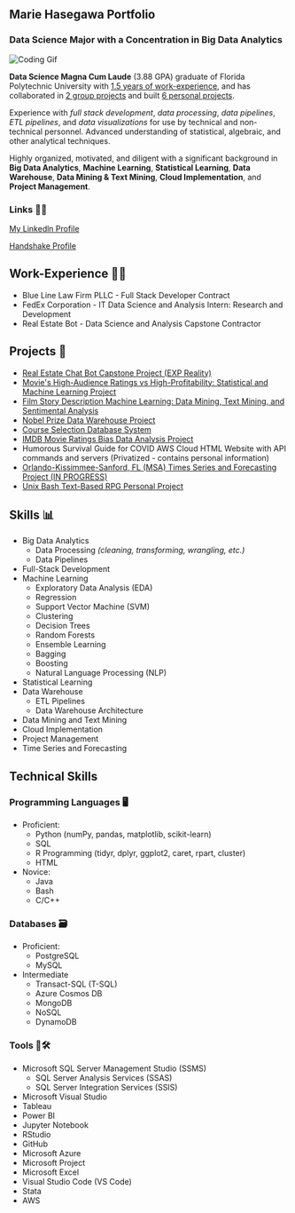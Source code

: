 ## Marie Hasegawa Portfolio
### Data Science Major with a Concentration in Big Data Analytics
![Coding Gif](https://res.cloudinary.com/practicaldev/image/fetch/s--dWwH4rJ4--/c_limit%2Cf_auto%2Cfl_progressive%2Cq_66%2Cw_880/https://media2.giphy.com/media/fnD9cHHIrYRYk/giphy.gif)

**Data Science Magna Cum Laude** (3.88 GPA) graduate of Florida Polytechnic University with <ins>1.5 years of work-experience</ins>, and has collaborated in <ins>2 group projects</ins> and built <ins>6 personal projects</ins>. 

Experience with *full stack development*, *data processing*, *data pipelines*, *ETL pipelines*, and *data visualizations* for use by technical and non-technical personnel. Advanced understanding of statistical, algebraic, and other analytical techniques. 

Highly organized, motivated, and diligent with a significant background in **Big Data Analytics**, **Machine Learning**, **Statistical Learning**, **Data Warehouse**, **Data Mining & Text Mining**, **Cloud Implementation**, and **Project Management**.

### Links 👩‍💼
[My Linkedln Profile](https://www.linkedin.com/in/marie-hasegawa-590456203/)

[Handshake Profile](https://app.joinhandshake.com/users/13451441)

## Work-Experience 💼🏢
- Blue Line Law Firm PLLC - Full Stack Developer Contract
- FedEx Corporation - IT Data Science and Analysis Intern: Research and Development
- Real Estate Bot - Data Science and Analysis Capstone Contractor

## Projects 📝
- [Real Estate Chat Bot Capstone Project (EXP Reality)](https://www.realestatemessengerbot.com/14-days-free41529173)
- [Movie's High-Audience Ratings vs High-Profitability: Statistical and Machine Learning Project](https://github.com/mhasegawa7045/Movie-High-Audience-Ratings-vs-High-Profitibility-Statistical-and-Machine-Learning)
- [Film Story Description Machine Learning: Data Mining, Text Mining, and Sentimental Analysis](https://github.com/mhasegawa7045/Film_Movie_Text_Mining_Sentimental_Analysis_Machine_Learning)
- [Nobel Prize Data Warehouse Project](https://github.com/mhasegawa7045/Nobel-Prize-Data-Warehouse-Project)
- [Course Selection Database System](https://github.com/mhasegawa7045/Course-Selection-Database-System)
- [IMDB Movie Ratings Bias Data Analysis Project](https://github.com/mhasegawa7045/IMDB_Movie_Ratings_Bias_Project)
- Humorous Survival Guide for COVID AWS Cloud HTML Website with API commands and servers (Privatized - contains personal information)
- [Orlando-Kissimmee-Sanford, FL (MSA) Times Series and Forecasting Project (IN PROGRESS)](https://github.com/mhasegawa7045/Orlando-Kissimmee-Sanford-Florida-Time-Series-Project)
- [Unix Bash Text-Based RPG Personal Project](https://github.com/mhasegawa7045/Cursed_House_Unix_BASH_Text_based_RPG_MHasegawa)

## Skills 📊
- Big Data Analytics
  - Data Processing *(cleaning, transforming, wrangling, etc.)*
  - Data Pipelines
- Full-Stack Development
- Machine Learning
  - Exploratory Data Analysis (EDA)
  - Regression
  - Support Vector Machine (SVM)
  - Clustering
  - Decision Trees
  - Random Forests
  - Ensemble Learning
  - Bagging
  - Boosting
  - Natural Language Processing (NLP)
- Statistical Learning
- Data Warehouse
  - ETL Pipelines
  - Data Warehouse Architecture
- Data Mining and Text Mining
- Cloud Implementation
- Project Management
- Time Series and Forecasting



## Technical Skills
### Programming Languages 🖥
- Proficient:
  - Python (numPy, pandas, matplotlib, scikit-learn)
  - SQL
  - R Programming (tidyr, dplyr, ggplot2, caret, rpart, cluster)
  - HTML
- Novice:
  - Java 
  - Bash
  - C/C++
### Databases 🗃
- Proficient:
  - PostgreSQL
  - MySQL
- Intermediate
  - Transact-SQL (T-SQL)
  - Azure Cosmos DB
  - MongoDB
  - NoSQL
  - DynamoDB

### Tools 🧰🛠
- Microsoft SQL Server Management Studio (SSMS)
  - SQL Server Analysis Services (SSAS)
  - SQL Server Integration Services (SSIS)
- Microsoft Visual Studio
- Tableau
- Power BI
- Jupyter Notebook
- RStudio
- GitHub
- Microsoft Azure
- Microsoft Project
- Microsoft Excel
- Visual Studio Code (VS Code)
- Stata
- AWS
